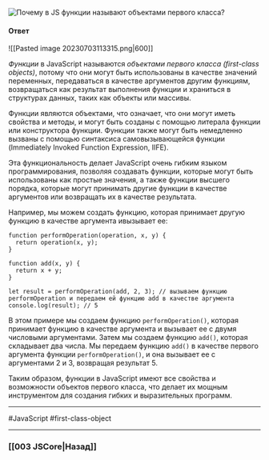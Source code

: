 ![Почему в JS функции называют объектами первого класса?](https://youtu.be/rlWgI7AvV18?t=624)

#### Ответ

![[Pasted image 20230703113315.png|600]]

*Функции* в JavaScript называются *объектами первого класса (first-class objects)*, потому что они могут быть использованы в качестве значений переменных, передаваться в качестве аргументов другим функциям, возвращаться как результат выполнения функции и храниться в структурах данных, таких как объекты или массивы.

Функции являются объектами, что означает, что они могут иметь свойства и методы, и могут быть созданы с помощью литерала функции или конструктора функции. 
Функции также могут быть немедленно вызваны с помощью синтаксиса самовызывающейся функции (Immediately Invoked Function Expression, IIFE).

Эта функциональность делает JavaScript очень гибким языком программирования, позволяя создавать функции, которые могут быть использованы как простые значения, а также функции высшего порядка, которые могут принимать другие функции в качестве аргументов или возвращать их в качестве результата.

Например, мы можем создать функцию, которая принимает другую функцию в качестве аргумента ивызывает ее:

```
function performOperation(operation, x, y) {
  return operation(x, y);
}

function add(x, y) {
  return x + y;
}

let result = performOperation(add, 2, 3); // вызываем функцию performOperation и передаем ей функцию add в качестве аргумента
console.log(result); // 5
```

В этом примере мы создаем функцию `performOperation()`, которая принимает функцию в качестве аргумента и вызывает ее с двумя числовыми аргументами. Затем мы создаем функцию `add()`, которая складывает два числа. Мы передаем функцию `add()` в качестве первого аргумента функции `performOperation()`, и она вызывает ее с аргументами 2 и 3, возвращая результат 5.

Таким образом, функции в JavaScript имеют все свойства и возможности объектов первого класса, что делает их мощным инструментом для создания гибких и выразительных программ.

___
 #JavaScript #first-class-object

___

### [[003 JSCore|Назад]]